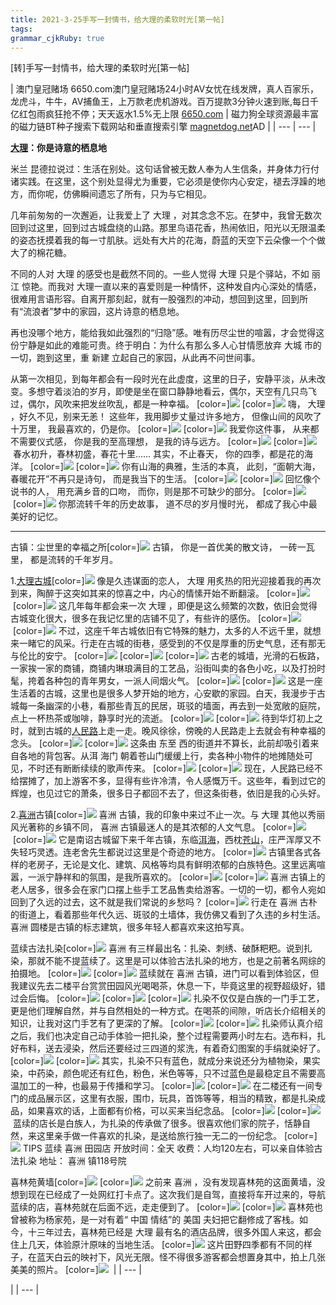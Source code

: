 ```yaml
---
title: 2021-3-25手写一封情书，给大理的柔软时光[第一帖]
tags: 
grammar_cjkRuby: true
---
```





[转]手写一封情书，给大理的柔软时光[第一帖]

| 澳门皇冠赌场 6650.com澳门皇冠赌场24小时AV女忧在线发牌，真人百家乐，龙虎斗，牛牛，AV捕鱼王，上万款老虎机游戏。百万提款3分钟火速到账,每日千亿红包雨疯狂抢不停；天天返水1.5%无上限
[6650.com](https://www.lul8.com/jiba123.htm) | 磁力狗全球资源最丰富的磁力链BT种子搜索下载网站和垂直搜索引擎
[magnetdog.net](https://clgoes.com/)AD |
| --- | --- |

**[大理](https://to.redircdn.com/?http://you______ctrip______com/place/dali31______html#ctm_ref=gs_290602_3949541_31_l&z)：你是诗意的栖息地**

米兰 昆德拉说过：生活在别处。这句话曾被无数人奉为人生信条，并身体力行付诸实践。在这里，这个别处显得尤为重要，它必须是使你内心安定，褪去浮躁的地方，而你呢，仿佛瞬间遗忘了所有，只为与它相见。

几年前匆匆的一次邂逅，让我爱上了 大理 ，对其念念不忘。在梦中，我曾无数次回到过这里，回到过古城盘绕的山路。那里鸟语花香，热闹依旧，阳光以无限温柔的姿态抚摸着我的每一寸肌肤。远处有大片的花海，蔚蓝的天空下云朵像一个个做大了的棉花糖。

不同的人对 大理 的感受也是截然不同的。一些人觉得 大理 只是个驿站，不如 丽江 惊艳。而我对 大理一直以来的喜爱则是一种情怀，这种发自内心深处的情感，很难用言语形容。自离开那刻起，就有一股强烈的冲动，想回到这里，回到所有“流浪者”梦中的家园，这片诗意的栖息地。

再也没哪个地方，能给我如此强烈的“归隐”感。唯有历尽尘世的喧嚣，才会觉得这份宁静是如此的难能可贵。终于明白：为什么有那么多人心甘情愿放弃 大城 市的一切，跑到这里，重 新建 立起自己的家园，从此再不问世间事。

从第一次相见，到每年都会有一段时光在此虚度，这里的日子，安静平淡，从未改变。多想守着淡泊的岁月，即使是坐在窗口静静地看云，偶尔，天空有几只鸟飞过，偶尔，风吹来把发丝吹乱，都是一种幸福。
[color=]![](https://youimg1.c-ctrip.com/target/100l1g000001ha389989D_R_671_10000_Q90.jpg?proc=autoorient) [color=]![](https://youimg1.c-ctrip.com/target/100c1g000001hckexDFEE_R_671_10000_Q90.jpg?proc=autoorient) 嗨， 大理 ，好久不见，别来无恙！
这些年，我用脚步丈量过许多地方，
但像山间的风吹了十万里，
我最喜欢的，仍是你。
[color=]![](https://youimg1.c-ctrip.com/target/100n1g000001h8zdb67B5_R_671_10000_Q90.jpg?proc=autoorient) [color=]![](https://youimg1.c-ctrip.com/target/100o1g000001h8rhtE135_R_671_10000_Q90.jpg?proc=autoorient) 我爱你这件事，
从来都不需要仪式感，
你是我的至高理想，
是我的诗与远方。
[color=]![](https://youimg1.c-ctrip.com/target/100j1g000001h9frh3B4C_R_671_10000_Q90.jpg?proc=autoorient) [color=]![](https://youimg1.c-ctrip.com/target/100p1g000001h920x40FB_R_671_10000_Q90.jpg?proc=autoorient) 春水初升，春林初盛，春花十里......
其实，不止春天，
你的四季，都是花的海洋。
[color=]![](https://youimg1.c-ctrip.com/target/100o1g000001h8rhw1118_R_671_10000_Q90.jpg?proc=autoorient) [color=]![](https://youimg1.c-ctrip.com/target/100d1g000001h8fxg1CB8_R_671_10000_Q90.jpg?proc=autoorient) 你有山海的典雅，生活的本真，
此刻，“面朝大海，春暖花开”不再只是诗句，
而是我当下的生活。
[color=]![](https://youimg1.c-ctrip.com/target/100l1g000001ha38e0FF4_R_671_10000_Q90.jpg?proc=autoorient) [color=]![](https://youimg1.c-ctrip.com/target/100c1g000001hckf21D09_R_671_10000_Q90.jpg?proc=autoorient) 回忆像个说书的人，
用充满乡音的口吻，
而你，则是那不可缺少的部分。
[color=]![](https://youimg1.c-ctrip.com/target/100f1g000001h9xx82311_R_671_10000_Q90.jpg?proc=autoorient) [color=]![](https://youimg1.c-ctrip.com/target/100s1g000001hgsuf15CF_R_671_10000_Q90.jpg?proc=autoorient) 你那流转千年的历史故事，
道不尽的岁月慢时光，
都成了我心中最美好的记忆。

* * *

古镇：尘世里的幸福之所[color=]![](https://youimg1.c-ctrip.com/target/100g1g000001ham3v617B_R_671_10000_Q90.jpg?proc=autoorient) 古镇，
你是一首优美的散文诗，
一砖一瓦里，
都是流转的千年岁月。

1.[大理古城](https://to.redircdn.com/?http://you______ctrip______com/sight/dali31/12192______html#ctm_ref=gs_290602_3949541_31_sid12192_2_l&z)[color=]![](https://youimg1.c-ctrip.com/target/100o1g000001h8rhyB0E2_R_671_10000_Q90.jpg?proc=autoorient) 像是久违谋面的恋人， 大理 用炙热的阳光迎接着我的再次到来，陶醉于这突如其来的惊喜之中，内心的情愫开始不断翻滚。
[color=]![](https://youimg1.c-ctrip.com/target/100q1g000001hb7mm8291_R_671_10000_Q90.jpg?proc=autoorient) [color=]![](https://youimg1.c-ctrip.com/target/100h1g000001hbhua3181_R_671_10000_Q90.jpg?proc=autoorient) 这几年每年都会来一次 大理 ，即便是这么频繁的次数，依旧会觉得古城变化很大，很多在我记忆里的店铺不见了，有些许的感伤。
[color=]![](https://youimg1.c-ctrip.com/target/100t1g000001h9yyt355F_R_671_10000_Q90.jpg?proc=autoorient) [color=]![](https://youimg1.c-ctrip.com/target/100s1g000001hgsujD743_R_671_10000_Q90.jpg?proc=autoorient) 不过，这座千年古城依旧有它特殊的魅力，太多的人不远千里，就想来一睹它的风采。行走在古城的街巷，感受到的不仅是厚重的历史气息，还有那无与伦比的安宁。
[color=]![](https://youimg1.c-ctrip.com/target/10011g000001hmuhh2B58_R_671_10000_Q90.jpg?proc=autoorient) [color=]![](https://youimg1.c-ctrip.com/target/100n1g000001h8zdjE8AD_R_671_10000_Q90.jpg?proc=autoorient) [color=]![](https://youimg1.c-ctrip.com/target/100v1g000001hkyxv34D4_R_671_10000_Q90.jpg?proc=autoorient) 古老的城墙，光滑的石板路，一家挨一家的商铺，商铺内琳琅满目的工艺品，沿街叫卖的各色小吃，以及打扮时髦，挎着各种包的青年男女，一派人间烟火气。
[color=]![](https://youimg1.c-ctrip.com/target/100o1g000001h8ri217E5_R_671_10000_Q90.jpg?proc=autoorient) [color=]![](https://youimg1.c-ctrip.com/target/10021g000001hh01z2FD3_R_671_10000_Q90.jpg?proc=autoorient) 这是一座生活着的古城，这里也是很多人梦开始的地方，心安歇的家园。白天，我漫步于古城每一条幽深的小巷，看那些青瓦的民居，斑驳的墙面，再去到一处宽敞的庭院，点上一杯热茶或咖啡，静享时光的流逝。
[color=]![](https://youimg1.c-ctrip.com/target/100p1g000001h92146703_R_671_10000_Q90.jpg?proc=autoorient) [color=]![](https://youimg1.c-ctrip.com/target/10051g000001hcfes5809_R_671_10000_Q90.jpg?proc=autoorient) 待到华灯初上之时，就到古城的[人民路](https://to.redircdn.com/?http://you______ctrip______com/sight/dali31/1478241______html#ctm_ref=gs_290602_3949541_31_sid1478241_2_l&z)上走一走。晚风徐徐，傍晚的人民路走上去就会有种幸福的念头。
[color=]![](https://youimg1.c-ctrip.com/target/10011g000001hmuhk1B39_R_671_10000_Q90.jpg?proc=autoorient) [color=]![](https://youimg1.c-ctrip.com/target/10061g000001hajkh2307_R_671_10000_Q90.jpg?proc=autoorient) 这条由 东至 西的街道并不算长，此前却吸引着来自各地的背包客。从洱 海门 朝着苍山门缓缓上行，卖各种小物件的地摊随处可见，不时还有断断续续的歌声传来。
[color=]![](https://youimg1.c-ctrip.com/target/100u1g000001h9w8o0168_R_671_10000_Q90.jpg?proc=autoorient) [color=]![](https://youimg1.c-ctrip.com/target/100v1g000001hkyxy6543_R_671_10000_Q90.jpg?proc=autoorient) 现在，人民路已经不给摆摊了，加上游客不多，显得有些许冷清，令人感慨万千。这些年，看到过它的辉煌，也见过它的萧条，很多日子都回不去了，但这条街巷，依旧是我的心头好。

2.[喜洲](https://to.redircdn.com/?http://you______ctrip______com/sight/xizhou120111/12193______html#ctm_ref=gs_290602_3949541_120111_sid12193_2_l&z)古镇[color=]![](https://youimg1.c-ctrip.com/target/100w1g000001hfyg82BCA_R_671_10000_Q90.jpg?proc=autoorient) 喜洲 古镇，我的印象中来过不止一次。与 大理 其他以秀丽风光著称的乡镇不同， 喜洲 古镇最迷人的是其浓郁的人文气息。
[color=]![](https://youimg1.c-ctrip.com/target/10051g000001hcfet47A6_R_671_10000_Q90.jpg?proc=autoorient) [color=]![](https://youimg1.c-ctrip.com/target/10011g000001hmuhm7AF3_R_671_10000_Q90.jpg?proc=autoorient) 它是南诏古城留下来千年古镇，东临[洱海](https://to.redircdn.com/?http://you______ctrip______com/sight/dali31/3038______html#ctm_ref=gs_290602_3949541_31_sid3038_2_l&z)，西枕[苍山](https://to.redircdn.com/?http://you______ctrip______com/sight/dali31/3039______html#ctm_ref=gs_290602_3949541_31_sid3039_2_l&z)，庄严浑厚又不失轻巧灵透。连老舍先生都说过这里是个奇迹的地方。
[color=]![](https://youimg1.c-ctrip.com/target/10011g000001hmuhn4A96_R_671_10000_Q90.jpg?proc=autoorient) 古镇里各式各样的老房子，无论是文化、建筑、风格等均具有鲜明浓郁的白族特色。这里远离喧嚣，一派宁静祥和的氛围，是我所喜欢的。
[color=]![](https://youimg1.c-ctrip.com/target/100i1g000001h8qp7699C_R_671_10000_Q90.jpg?proc=autoorient) [color=]![](https://youimg1.c-ctrip.com/target/10021g000001hh0224067_R_671_10000_Q90.jpg?proc=autoorient) 喜洲 古镇上的老人居多，很多会在家门口摆上些手工艺品售卖给游客。一切的一切，都令人宛如回到了久远的过去，这不就是我们常说的乡愁吗？
[color=]![](https://youimg1.c-ctrip.com/target/10021g000001hh0233046_R_671_10000_Q90.jpg?proc=autoorient) 行走在 喜洲 古朴的街道上，看着那些年代久远、斑驳的土墙体，我仿佛又看到了久违的乡村生活。 喜洲 圆楼是古镇的标志建筑，很多年轻人都喜欢来这拍写真。

蓝续古法扎染[color=]![](https://youimg1.c-ctrip.com/target/100t1g000001h9yz0652C_R_671_10000_Q90.jpg?proc=autoorient) 喜洲 有三样最出名：扎染、刺绣、破酥粑粑。说到扎染，那就不能不提蓝续了。这里是可以体验古法扎染的地方，也是之前著名网综的拍摄地。
[color=]![](https://youimg1.c-ctrip.com/target/10021g000001hh0246121_R_671_10000_Q90.jpg?proc=autoorient) [color=]![](https://youimg1.c-ctrip.com/target/100k1g000001he3rc7606_R_671_10000_Q90.jpg?proc=autoorient) 蓝续就在 喜洲 古镇，进门可以看到体验区，但我建议先去二楼平台赏赏田园风光喝喝茶，休息一下，毕竟这里的视野超级好，错过会后悔。
[color=]![](https://youimg1.c-ctrip.com/target/100w1g000001hfygb7047_R_671_10000_Q90.jpg?proc=autoorient) [color=]![](https://youimg1.c-ctrip.com/target/100d1g000001h8fxn8B9F_R_671_10000_Q90.jpg?proc=autoorient) [color=]![](https://youimg1.c-ctrip.com/target/100d1g000001h8fxo9BC0_R_671_10000_Q90.jpg?proc=autoorient) 扎染不仅仅是白族的一门手工艺，更是他们理解自然，并与自然相处的一种方式。在喝茶的间隙，听店长介绍相关的知识，让我对这门手艺有了更深的了解。
[color=]![](https://youimg1.c-ctrip.com/target/10051g000001hcfeu37C7_R_671_10000_Q90.jpg?proc=autoorient) [color=]![](https://youimg1.c-ctrip.com/target/10041g000001h8wjyB631_R_671_10000_Q90.jpg?proc=autoorient) 扎染师认真介绍之后，我们也决定自己动手体验一把扎染，整个过程需要两小时左右。选布料，扎好布料，送去浸染，然后还要经过三四道的浆洗，有着奇幻图案的手绢就染好了。
[color=]![](https://youimg1.c-ctrip.com/target/10031g000001hbnej9803_R_671_10000_Q90.jpg?proc=autoorient) [color=]![](https://youimg1.c-ctrip.com/target/10021g000001hh0289F9D_R_671_10000_Q90.jpg?proc=autoorient) 其实，扎染不只有蓝色，就成分来说还分为植物染，果实染，中药染，颜色呢还有红色，粉色，米色等等，只不过蓝色是最稳定且不需要高温加工的一种，也最易于传播和学习。
[color=]![](https://youimg1.c-ctrip.com/target/100o1g000001h8ri65869_R_671_10000_Q90.jpg?proc=autoorient) [color=]![](https://youimg1.c-ctrip.com/target/10031g000001hbnelB7C5_R_671_10000_Q90.jpg?proc=autoorient) 在二楼还有一间专门的成品展示区，这里有衣服，围巾，玩具，首饰等等，相当的精致，都是扎染成品，如果喜欢的话，上面都有价格，可以买来当纪念品。
[color=]![](https://youimg1.c-ctrip.com/target/100j1g000001h9frqB864_R_671_10000_Q90.jpg?proc=autoorient) [color=]![](https://youimg1.c-ctrip.com/target/100g1g000001ham43F010_R_671_10000_Q90.jpg?proc=autoorient) 蓝续的店长是白族人，为扎染的传承做了很多。很喜欢他们家的院子，恬静自然，来这里亲手做一件喜欢的扎染，是送给旅行独一无二的一份纪念。
[color=]![](https://youimg1.c-ctrip.com/target/10081g000001ha47bBA5A_R_671_10000_Q90.jpg?proc=autoorient) TIPS
蓝续 喜洲 田园店
开放时间：全天
收费：人均120左右，可以亲自体验古法扎染
地址： 喜洲 镇118号院

喜林苑黄墙[color=]![](https://youimg1.c-ctrip.com/target/100r1g000001h8cgaF3AD_R_671_10000_Q90.jpg?proc=autoorient) [color=]![](https://youimg1.c-ctrip.com/target/100h1g000001hbhug10C7_R_671_10000_Q90.jpg?proc=autoorient) 之前来 喜洲 ，没有发现喜林苑的这面黄墙，没想到现在已经成了一处网红打卡点了。这次我们是自驾，直接将车开过来的，导航蓝续的店，喜林苑就在后面不远，走走便到了。
[color=]![](https://youimg1.c-ctrip.com/target/100s1g000001hgsut03FE_R_671_10000_Q90.jpg?proc=autoorient) [color=]![](https://youimg1.c-ctrip.com/target/10091g000001hcbp37901_R_671_10000_Q90.jpg?proc=autoorient) 喜林苑也曾被称为杨家苑，是一对有着“ 中国 情结”的 美国 夫妇把它翻修成了客栈。如今，十三年过去，喜林苑已经是 大理 最有名的酒店品牌，很多外国人来这，都会住上几天，体验原汁原味的当地生活。
[color=]![](https://youimg1.c-ctrip.com/target/10061g000001hajkpAFCE_R_671_10000_Q90.jpg?proc=autoorient) 这片田野四季都有不同的样子，在蓝天白云的映衬下，风光无限。怪不得很多游客都会想置身其中，拍上几张美美的照片。
[color=]![](https://youimg1.c-ctrip.com/target/100o1g000001h8ri8792F_R_671_10000_Q90.jpg?proc=autoorient)  |
| --- |

 |
| --- |